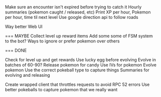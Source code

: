 
Make sure an encounter isn't expired before trying to catch it
Hourly summaries (pokemon caught / released, etc)
  Print XP per hour, Pokemon per hour, time til next level
Use google direction api to follow roads
  
Way better Web UI

=== MAYBE
Collect level up reward items
Add some some of FSM system to the bot?
Ways to ignore or prefer pokemon over others

=== DONE

Check for level up and get rewards
Use lucky egg before evolving
Evolve in batches of 60-90?
Release pokemon for candy
Use IVs for pokemon
Evolve pokemon
Use the correct pokeball type to capture things
Summaries for evolving and releasing

Create wrapped client that throttles requests to avoid RPC 52 errors
Use better pokeballs to capture pokemon that we really want
